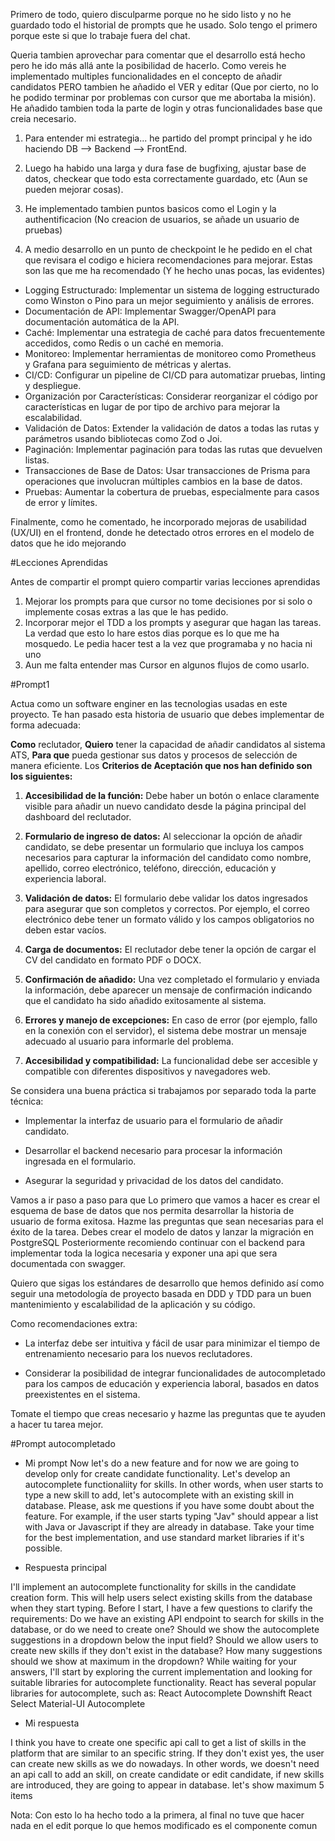 Primero de todo, quiero disculparme porque no he sido listo y no he guardado todo el historial de prompts que he usado. Solo tengo el primero porque este si que lo trabaje fuera del chat.

Queria tambien aprovechar para comentar que el desarrollo está hecho pero he ido más allá ante la posibilidad de hacerlo. Como vereis he implementado multiples funcionalidades en el concepto de añadir candidatos PERO tambien he añadido el VER y editar (Que por cierto, no lo he podido terminar por problemas con cursor que me abortaba la misión). He añadido tambien toda la parte de login y otras funcionalidades base que creia necesario.

1. Para entender mi estrategia... he partido del prompt principal y he ido haciendo DB --> Backend --> FrontEnd.

2. Luego ha habido una larga y dura fase de bugfixing, ajustar base de datos, checkear que todo esta correctamente guardado, etc (Aun se pueden mejorar cosas).

3. He implementado tambien puntos basicos como el Login y la authentificacion (No creacion de usuarios, se añade un usuario de pruebas)

4. A medio desarrollo en un punto de checkpoint le he pedido en el chat que revisara el codigo e hiciera recomendaciones para mejorar. Estas son las que me ha recomendado (Y he hecho unas pocas, las evidentes)

- Logging Estructurado: Implementar un sistema de logging estructurado como Winston o Pino para un mejor seguimiento y análisis de errores.
- Documentación de API: Implementar Swagger/OpenAPI para documentación automática de la API.
- Caché: Implementar una estrategia de caché para datos frecuentemente accedidos, como Redis o un caché en memoria.
- Monitoreo: Implementar herramientas de monitoreo como Prometheus y Grafana para seguimiento de métricas y alertas.
- CI/CD: Configurar un pipeline de CI/CD para automatizar pruebas, linting y despliegue.
- Organización por Características: Considerar reorganizar el código por características en lugar de por tipo de archivo para mejorar la escalabilidad.
- Validación de Datos: Extender la validación de datos a todas las rutas y parámetros usando bibliotecas como Zod o Joi.
- Paginación: Implementar paginación para todas las rutas que devuelven listas.
- Transacciones de Base de Datos: Usar transacciones de Prisma para operaciones que involucran múltiples cambios en la base de datos.
- Pruebas: Aumentar la cobertura de pruebas, especialmente para casos de error y límites.

Finalmente, como he comentado, he incorporado mejoras de usabilidad (UX/UI) en el frontend, donde he detectado otros errores en el modelo de datos que he ido mejorando

#Lecciones Aprendidas

Antes de compartir el prompt quiero compartir varias lecciones aprendidas
1. Mejorar los prompts para que cursor no tome decisiones por si solo o implemente cosas extras a las que le has pedido.
2. Incorporar mejor el TDD a los prompts y asegurar que hagan las tareas. La verdad que esto lo hare estos dias porque es lo que me ha mosquedo. Le pedia hacer test a la vez que programaba y no hacia ni uno
3. Aun me falta entender mas Cursor en algunos flujos de como usarlo.

#Prompt1

Actua como un software enginer en las tecnologias usadas en este proyecto. Te han pasado esta historia de usuario que debes implementar de forma adecuada:

**Como** reclutador, **Quiero** tener la capacidad de añadir candidatos al sistema ATS, **Para que** pueda gestionar sus datos y procesos de selección de manera eficiente. Los **Criterios de Aceptación que nos han definido son los siguientes:**

1.  **Accesibilidad de la función:** Debe haber un botón o enlace claramente visible para añadir un nuevo candidato desde la página principal del dashboard del reclutador.
    
2.  **Formulario de ingreso de datos:** Al seleccionar la opción de añadir candidato, se debe presentar un formulario que incluya los campos necesarios para capturar la información del candidato como nombre, apellido, correo electrónico, teléfono, dirección, educación y experiencia laboral.
    
3.  **Validación de datos:** El formulario debe validar los datos ingresados para asegurar que son completos y correctos. Por ejemplo, el correo electrónico debe tener un formato válido y los campos obligatorios no deben estar vacíos.
    
4.  **Carga de documentos:** El reclutador debe tener la opción de cargar el CV del candidato en formato PDF o DOCX.
    
5.  **Confirmación de añadido:** Una vez completado el formulario y enviada la información, debe aparecer un mensaje de confirmación indicando que el candidato ha sido añadido exitosamente al sistema.
    
6.  **Errores y manejo de excepciones:** En caso de error (por ejemplo, fallo en la conexión con el servidor), el sistema debe mostrar un mensaje adecuado al usuario para informarle del problema.
    
7.  **Accesibilidad y compatibilidad:** La funcionalidad debe ser accesible y compatible con diferentes dispositivos y navegadores web.
    

Se considera una buena práctica si trabajamos por separado toda la parte técnica:

*   Implementar la interfaz de usuario para el formulario de añadir candidato.
    
*   Desarrollar el backend necesario para procesar la información ingresada en el formulario.
    
*   Asegurar la seguridad y privacidad de los datos del candidato.
    

Vamos a ir paso a paso para que Lo primero que vamos a hacer es crear el esquema de base de datos que nos permita desarrollar la historia de usuario de forma exitosa. Hazme las preguntas que sean necesarias para el éxito de la tarea. Debes crear el modelo de datos y lanzar la migración en PostgreSQL Posteriormente recomiendo continuar con el backend para implementar toda la logica necesaria y exponer una api que sera documentada con swagger.

Quiero que sigas los estándares de desarrollo que hemos definido así como seguir una metodología de proyecto basada en DDD y TDD para un buen mantenimiento y escalabilidad de la aplicación y su código.

Como recomendaciones extra:

*   La interfaz debe ser intuitiva y fácil de usar para minimizar el tiempo de entrenamiento necesario para los nuevos reclutadores.
    
*   Considerar la posibilidad de integrar funcionalidades de autocompletado para los campos de educación y experiencia laboral, basados en datos preexistentes en el sistema.
    

Tomate el tiempo que creas necesario y hazme las preguntas que te ayuden a hacer tu tarea mejor.


#Prompt autocompletado

* Mi prompt
Now let's do a new feature and for now we are going to develop only for create candidate functionality. Let's develop an autocomplete functionaliity for skills. In other words, when user starts to type a new skill to add, let's autocomplete with an existing skill in database. Please, ask me questions if you have some doubt about the feature. For example, if the user starts typing "Jav" should appear a list with Java or Javascript if they are already in database. Take your time for the best implementation, and use standard market libraries if it's possible. 

* Respuesta principal

I'll implement an autocomplete functionality for skills in the candidate creation form. This will help users select existing skills from the database when they start typing.
Before I start, I have a few questions to clarify the requirements:
Do we have an existing API endpoint to search for skills in the database, or do we need to create one?
Should we show the autocomplete suggestions in a dropdown below the input field?
Should we allow users to create new skills if they don't exist in the database?
How many suggestions should we show at maximum in the dropdown?
While waiting for your answers, I'll start by exploring the current implementation and looking for suitable libraries for autocomplete functionality. React has several popular libraries for autocomplete, such as:
React Autocomplete
Downshift
React Select
Material-UI Autocomplete

* Mi respuesta

I think you have to create one specific api call to get a list of skills in the platform that are similar to an specific string. If they don't exist yes, the user can create new skills as we do nowadays. In other words, we doesn't need an api call to add an skill, on create candidate or edit candidate, if new skills are introduced, they are going to appear in database. let's show maximum 5 items

Nota: Con esto lo ha hecho todo a la primera, al final no tuve que hacer nada en el edit porque lo que hemos modificado es el componente comun